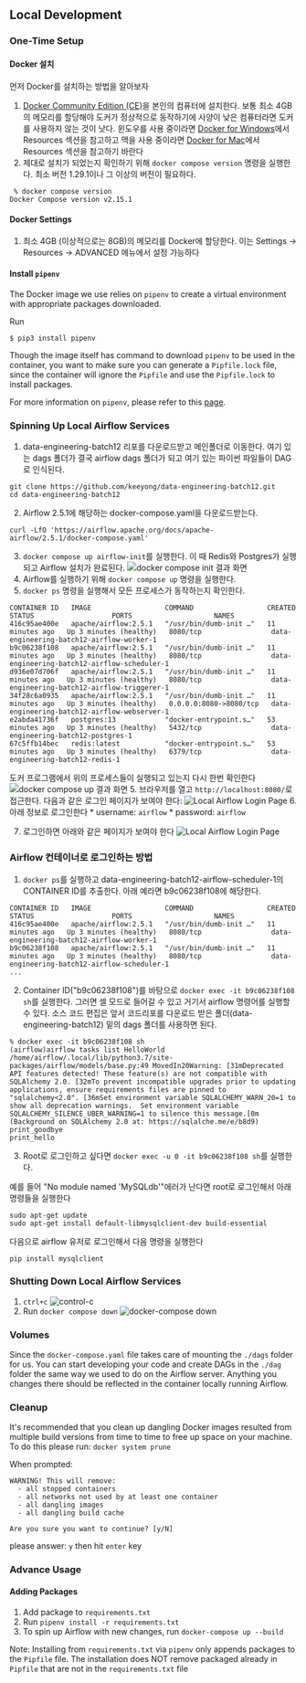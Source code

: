 ## Local Development
### One-Time Setup
#### Docker 설치
먼저 Docker를 설치하는 방법을 알아보자

1. [Docker Community Edition (CE)](https://docs.docker.com/engine/installation/)을 본인의 컴퓨터에 설치한다. 보통 최소 4GB의 메모리를 할당해야 도커가 정상적으로 동작하기에 사양이 낮은 컴퓨터라면 도커를 사용하지 않는 것이 낫다. 윈도우를 사용 중이라면 [Docker for Windows](https://docs.docker.com/docker-for-windows/#resources>)에서 Resources 섹션을 참고하고 맥을 사용 중이라면 [Docker for Mac](https://docs.docker.com/docker-for-mac/#resources)에서 Resources 섹션을 참고하기 바란다
2. 제대로 설치가 되었는지 확인하기 위해 `docker compose version` 명령을 실행한다. 최소 버전 1.29.1이나 그 이상의 버전이 필요하다.
```
 % docker compose version
Docker Compose version v2.15.1
```

#### Docker Settings
1. 최소 4GB (이상적으로는 8GB)의 메모리를 Docker에 할당한다. 이는 Settings -> Resources -> ADVANCED 메뉴에서 설정 가능하다

#### Install `pipenv`
The Docker image we use relies on `pipenv` to create a virtual environment with appropriate packages downloaded.

Run
```
$ pip3 install pipenv
```

Though the image itself has command to download `pipenv` to be used in the container, you want to make sure you can generate a `Pipfile.lock` file, since the container will ignore the `Pipfile` and use the `Pipfile.lock` to install packages.

For more information on `pipenv`, please refer to this [page](https://pipenv-fork.readthedocs.io/en/latest/basics.html).

### Spinning Up Local Airflow Services
1. data-engineering-batch12 리포를 다운로드받고 메인폴더로 이동한다. 여기 있는 dags 폴더가 결국 airflow dags 폴더가 되고 여기 있는 파이썬 파일들이 DAG로 인식된다.
```
git clone https://github.com/keeyong/data-engineering-batch12.git
cd data-engineering-batch12
```
2. Airflow 2.5.1에 해당하는 docker-compose.yaml을 다운로드받는다.
```
curl -LfO 'https://airflow.apache.org/docs/apache-airflow/2.5.1/docker-compose.yaml'
```
3. `docker compose up airflow-init`를 실행한다. 이 때 Redis와 Postgres가 실행되고 Airflow 설치가 완료된다.
![docker compose init 결과 화면](./images/docker_compose_init.png)
4. Airflow를 실행하기 위해 `docker compose up` 명령을 실행한다.
5. `docker ps` 명령을 실행해서 모든 프로세스가 동작하는지 확인한다.
```
CONTAINER ID   IMAGE                  COMMAND                  CREATED          STATUS                   PORTS                    NAMES
416c95ae400e   apache/airflow:2.5.1   "/usr/bin/dumb-init …"   11 minutes ago   Up 3 minutes (healthy)   8080/tcp                 data-engineering-batch12-airflow-worker-1
b9c06238f108   apache/airflow:2.5.1   "/usr/bin/dumb-init …"   11 minutes ago   Up 3 minutes (healthy)   8080/tcp                 data-engineering-batch12-airflow-scheduler-1
d936e07d706f   apache/airflow:2.5.1   "/usr/bin/dumb-init …"   11 minutes ago   Up 3 minutes (healthy)   8080/tcp                 data-engineering-batch12-airflow-triggerer-1
34f28c6a0935   apache/airflow:2.5.1   "/usr/bin/dumb-init …"   11 minutes ago   Up 3 minutes (healthy)   0.0.0.0:8080->8080/tcp   data-engineering-batch12-airflow-webserver-1
e2abda41736f   postgres:13            "docker-entrypoint.s…"   53 minutes ago   Up 3 minutes (healthy)   5432/tcp                 data-engineering-batch12-postgres-1
67c5ffb14bec   redis:latest           "docker-entrypoint.s…"   53 minutes ago   Up 3 minutes (healthy)   6379/tcp                 data-engineering-batch12-redis-1
```
도커 프로그램에서 위의 프로세스들이 실행되고 있는지 다시 한번 확인한다
![docker compose up 결과 화면](./images/docker_compose_up.png)
5. 브라우저를 열고 `http://localhost:8080/`로 접근한다. 다음과 같은 로그인 페이지가 보여야 한다:
![Local Airflow Login Page](./images/airflow_login.png)
6. 아래 정보로 로그인한다
    * username: `airflow`
    * password: `airflow`

7. 로그인하면 아래와 같은 페이지가 보여야 한다
![Local Airflow Login Page](./images/airflow_dags.png)

### Airflow 컨테이너로 로그인하는 방법
1. `docker ps`를 실행하고 data-engineering-batch12-airflow-scheduler-1의 CONTAINER ID를 추출한다. 아래 예라면 b9c06238f108에 해당한다. 
```
CONTAINER ID   IMAGE                  COMMAND                  CREATED          STATUS                   PORTS                    NAMES
416c95ae400e   apache/airflow:2.5.1   "/usr/bin/dumb-init …"   11 minutes ago   Up 3 minutes (healthy)   8080/tcp                 data-engineering-batch12-airflow-worker-1
b9c06238f108   apache/airflow:2.5.1   "/usr/bin/dumb-init …"   11 minutes ago   Up 3 minutes (healthy)   8080/tcp                 data-engineering-batch12-airflow-scheduler-1
...
```
2. Container ID("b9c06238f108")를 바탕으로 `docker exec -it b9c06238f108 sh`를 실행한다. 그러면 셀 모드로 들어갈 수 있고 거기서 airflow 명령어를 실행할 수 있다. 소스 코드 편집은 앞서 코드리포를 다운로드 받은 폴더(data-engineering-batch12) 밑의 dags 폴더를 사용하면 된다.
```
% docker exec -it b9c06238f108 sh
(airflow)airflow tasks list HelloWorld
/home/airflow/.local/lib/python3.7/site-packages/airflow/models/base.py:49 MovedIn20Warning: [31mDeprecated API features detected! These feature(s) are not compatible with SQLAlchemy 2.0. [32mTo prevent incompatible upgrades prior to updating applications, ensure requirements files are pinned to "sqlalchemy<2.0". [36mSet environment variable SQLALCHEMY_WARN_20=1 to show all deprecation warnings.  Set environment variable SQLALCHEMY_SILENCE_UBER_WARNING=1 to silence this message.[0m (Background on SQLAlchemy 2.0 at: https://sqlalche.me/e/b8d9)
print_goodbye
print_hello
```
3. Root로 로그인하고 싶다면 `docker exec -u 0 -it b9c06238f108 sh`를 실행한다.

예를 들어 "No module named 'MySQLdb'"에러가 난다면 root로 로그인해서 아래 명령들을 실행한다
```
sudo apt-get update
sudo apt-get install default-libmysqlclient-dev build-essential
```

다음으로 airflow 유저로 로그인해서 다음 명령을 실행한다
```
pip install mysqlclient
```

### Shutting Down Local Airflow Services
1. `ctrl+c`
![control-c](./images/docker_ctrl_c.png)
2. Run `docker compose down`
![docker-compose down](./images/docker_compose_down.png)

### Volumes
Since the `docker-compose.yaml` file takes care of mounting the `./dags` folder for us. You can start developing your code and create DAGs in the `./dag` folder the same way we used to do on the Airflow server. Anything you changes there should be reflected in the container locally running Airflow.

### Cleanup
It's recommended that you clean up dangling Docker images resulted from multiple build versions from time to time to free up space on your machine. To do this please run: `docker system prune`

When prompted:
```
WARNING! This will remove:
  - all stopped containers
  - all networks not used by at least one container
  - all dangling images
  - all dangling build cache

Are you sure you want to continue? [y/N]
```
please answer: `y` then hit `enter` key

### Advance Usage
#### Adding Packages
1. Add package to `requirements.txt`
2. Run `pipenv install -r requirements.txt`
3. To spin up Airflow with new changes, run `docker-compose up --build`

Note: Installing from `requirements.txt` via `pipenv` only appends packages to the `Pipfile` file. The installation does NOT remove packaged already in `Pipfile` that are not in the `requirements.txt` file
